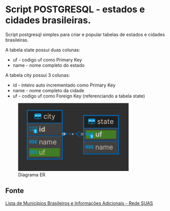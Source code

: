 # Script POSTGRESQL - estados e cidades brasileiras.

Script postgresql simples para criar e popular tabelas de estados e cidades brasileiras.

A tabela state possui duas colunas:
- uf - codigo uf como Primary Key
- name - nome completo do estado

A tabela city possui 3 colunas:
- id - inteiro auto incrementado como Primary Key
- name - nome completo da cidade
- uf - codigo uf como Foreign Key (referenciando a tabela state)

<figure>
  <img src="diagrama.png" alt="Diagrama ER">
  <figcaption>Diagrama ER</figcaption>
</figure>

## Fonte
<a href="http://blog.mds.gov.br/redesuas/lista-de-municipios-brasileiros/">Lista de Municípios Brasileiros e Informações Adicionais - Rede SUAS</a>
